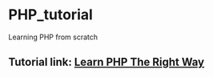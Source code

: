 # PHP_tutorial
Learning PHP from scratch

## Tutorial link: [Learn PHP The Right Way](https://youtube.com/playlist?list=PLr3d3QYzkw2xabQRUpcZ_IBk9W50M9pe-&si=KXD1GIJkEHM--nAx)
